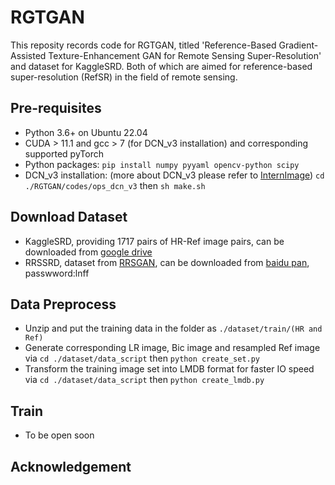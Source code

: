 # RGTGAN
This reposity records code for RGTGAN, titled 'Reference-Based Gradient-Assisted Texture-Enhancement GAN for Remote Sensing Super-Resolution' and dataset for KaggleSRD. Both of which are aimed for reference-based super-resolution (RefSR) in the field of remote sensing.

## Pre-requisites
* Python 3.6+ on Ubuntu 22.04
* CUDA > 11.1 and gcc > 7 (for DCN_v3 installation) and corresponding supported pyTorch
* Python packages: `pip install numpy pyyaml opencv-python scipy`
* DCN_v3 installation: (more about DCN_v3 please refer to [InternImage](https://github.com/OpenGVLab/InternImage)) `cd ./RGTGAN/codes/ops_dcn_v3` then `sh make.sh`

## Download Dataset
- KaggleSRD, providing 1717 pairs of HR-Ref image pairs, can be downloaded from [google drive](https://drive.google.com/file/d/1LydosS8NQeloly5vU7TX-vr1fZks6AXz/view?usp=drive_link)
- RRSSRD, dataset from [RRSGAN](https://github.com/dongrunmin/RRSGAN), can be downloaded from [baidu pan](https://pan.baidu.com/share/init?surl=M5HAlb9DqO5IOWQexETFaw), passwword:lnff

## Data Preprocess
- Unzip and put the training data in the folder as `./dataset/train/(HR and Ref)`
- Generate corresponding LR image, Bic image and resampled Ref image via `cd ./dataset/data_script` then `python create_set.py`
- Transform the training image set into LMDB format for faster IO speed via `cd ./dataset/data_script` then `python create_lmdb.py`

## Train
- To be open soon

## Acknowledgement
